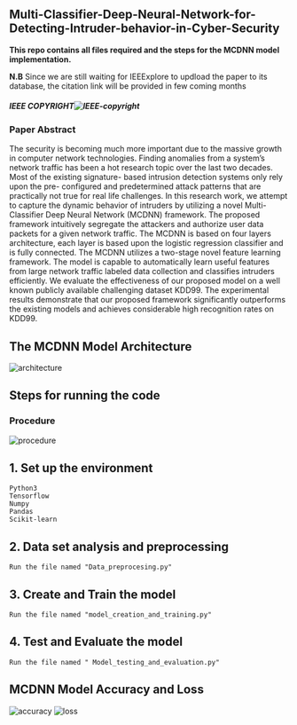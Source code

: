 ## Multi-Classifier-Deep-Neural-Network-for-Detecting-Intruder-behavior-in-Cyber-Security

**This repo contains all files required and the steps for the MCDNN  model implementation.**

**N.B**  Since we are still waiting for IEEExplore to updload the paper to its database, the citation link will be provided in few coming months
##### IEEE COPYRIGHT![IEEE-copyright](https://user-images.githubusercontent.com/35916017/72922985-0ca25300-3d89-11ea-8c81-c5b9e85fa7d8.png) 


### Paper Abstract


The security is becoming much more important due
to the massive growth in computer network technologies. Finding
anomalies from a system’s network traffic has been a hot research
topic over the last two decades. Most of the existing signature-
based intrusion detection systems only rely upon the pre-
configured and predetermined attack patterns that are practically
not true for real life challenges. In this research work, we attempt
to capture the dynamic behavior of intruders by utilizing a novel
Multi-Classifier Deep Neural Network (MCDNN) framework.
The proposed framework intuitively segregate the attackers and
authorize user data packets for a given network traffic. The
MCDNN is based on four layers architecture, each layer is based
upon the logistic regression classifier and is fully connected. The
MCDNN utilizes a two-stage novel feature learning framework.
The model is capable to automatically learn useful features
from large network traffic labeled data collection and classifies
intruders efficiently. We evaluate the effectiveness of our proposed
model on a well known publicly available challenging dataset
KDD99. The experimental results demonstrate that our proposed
framework significantly outperforms the existing models and
achieves considerable high recognition rates on KDD99.

## The MCDNN Model Architecture
![architecture](https://user-images.githubusercontent.com/35916017/72090710-8bd76600-3349-11ea-985f-c28075c59f60.png)

## Steps for running the code

### Procedure
![procedure](https://user-images.githubusercontent.com/35916017/72092201-cee70880-334c-11ea-8cd2-f9010958e122.png)

## 1. Set up the environment

    Python3
    Tensorflow
    Numpy
    Pandas
    Scikit-learn

## 2. Data set analysis and preprocessing
    Run the file named "Data_preprocesing.py"
## 3. Create and Train the model
    Run the file named "model_creation_and_training.py"
## 4. Test and Evaluate the model
    Run the file named " Model_testing_and_evaluation.py"  
    
## MCDNN Model Accuracy and Loss
![accuracy](https://user-images.githubusercontent.com/35916017/72091249-af4ee080-334a-11ea-82d8-416c711304dd.png) ![loss](https://user-images.githubusercontent.com/35916017/72091295-cbeb1880-334a-11ea-89ac-b2fd292b3237.png)





